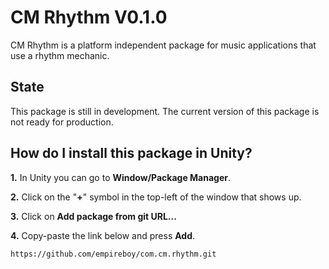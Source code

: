 # CM Rhythm V0.1.0

CM Rhythm is a platform independent package for music applications that use a rhythm mechanic.

## State

This package is still in development. The current version of this package is not ready for production.

## How do I install this package in Unity?

**1.** In Unity you can go to **Window/Package Manager**.

**2.** Click on the "**+**" symbol in the top-left of the window that shows up.

**3.** Click on **Add package from git URL...**

**4.** Copy-paste the link below and press **Add**.

`
https://github.com/empireboy/com.cm.rhythm.git
`
